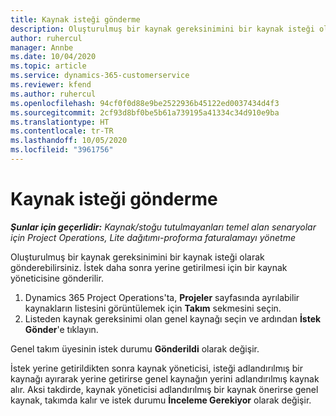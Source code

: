 ```yaml
---
title: Kaynak isteği gönderme
description: Oluşturulmuş bir kaynak gereksinimini bir kaynak isteği olarak gönderebilirsiniz. İstek daha sonra yerine getirilmesi için bir kaynak yöneticisine gönderilir.
author: ruhercul
manager: Annbe
ms.date: 10/04/2020
ms.topic: article
ms.service: dynamics-365-customerservice
ms.reviewer: kfend
ms.author: ruhercul
ms.openlocfilehash: 94cf0f0d88e9be2522936b45122ed0037434d4f3
ms.sourcegitcommit: 2cf93d8bf0be5b61a739195a41334c34d910e9ba
ms.translationtype: HT
ms.contentlocale: tr-TR
ms.lasthandoff: 10/05/2020
ms.locfileid: "3961756"
---
```

# <a name="submit-a-resource-request"></a>Kaynak isteği gönderme

_**Şunlar için geçerlidir:** Kaynak/stoğu tutulmayanları temel alan senaryolar için Project Operations, Lite dağıtımı-proforma faturalamayı yönetme_

Oluşturulmuş bir kaynak gereksinimini bir kaynak isteği olarak gönderebilirsiniz. İstek daha sonra yerine getirilmesi için bir kaynak yöneticisine gönderilir.

1. Dynamics 365 Project Operations'ta, **Projeler** sayfasında ayrılabilir kaynakların listesini görüntülemek için **Takım** sekmesini seçin. 
2. Listeden kaynak gereksinimi olan genel kaynağı seçin ve ardından **İstek Gönder**'e tıklayın.

Genel takım üyesinin istek durumu **Gönderildi** olarak değişir.

İstek yerine getirildikten sonra kaynak yöneticisi, isteği adlandırılmış bir kaynağı ayırarak yerine getirirse genel kaynağın yerini adlandırılmış kaynak alır. Aksi takdirde, kaynak yöneticisi adlandırılmış bir kaynak önerirse genel kaynak, takımda kalır ve istek durumu **İnceleme Gerekiyor** olarak değişir.
